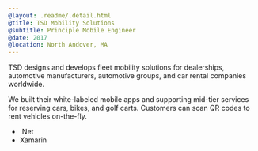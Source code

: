 ```yaml
---
@layout: .readme/.detail.html
@title: TSD Mobility Solutions
@subtitle: Principle Mobile Engineer
@date: 2017
@location: North Andover, MA
---
```

TSD designs and develops fleet mobility solutions for dealerships, automotive
manufacturers, automotive groups, and car rental companies worldwide.

We built their white-labeled mobile apps and supporting mid-tier services for
reserving cars, bikes, and golf carts. Customers can scan QR codes to rent
vehicles on-the-fly.

- .Net
- Xamarin
